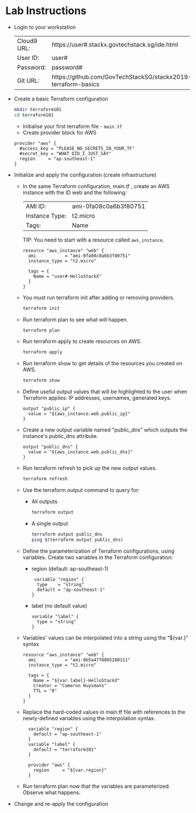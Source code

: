 # Lab Instructions


* Login to your workstation

    <table>
    
    <tr>
    <td>Cloud9 URL:</td>
    <td>https://user#.stackx.govtechstack.sg/ide.html</td>
    </tr>
    
    <tr>    
    <td>User ID:</td>
    <td>user#</td>
    </tr>
    
    <tr>
    <td>Password:</td>
    <td>password#</td>
    </tr>
    
    <tr>
    <td>Git URL:</td>
    <td>https://github.com/GovTechStackSG/stackx2019-terraform-basics</td>
    </tr>
    
    </table>
     
* Create a basic Terraform configuration

    ```bash
    mkdir terraform101
    cd terraform101
    ```

    * Initialise your first terraform file - `main.tf`
    * Create provider block for AWS

    ```hcl-terraform
    provider "aws" {
      #access_key = "PLEASE_NO_SECRETS_IN_YOUR_TF"
      #secret_key = "WHAT_DID_I_JUST_SAY"
      region     = "ap-southeast-1"
    }
    ```

* Initialize and apply the configuration (create infrastructure)

    * In the same Terraform configuration, main.tf , create an AWS instance with the ID web and the following:
        
        <table>
        
        <tr>
        <td>AMI ID:</td>
        <td>ami-0fa08c0a6b3f80751</pre></td>
        </tr>

        <tr>
        <td>Instance Type:</td>
        <td>t2.micro</td>
        </tr>

        <tr>
        <td>Tags:</td>
        <td>Name</td>
        </tr>
        
        </table>
        
        TIP: You need to start with a resource called `aws_instance`.
    
        ```hcl-terraform
        resource "aws_instance" "web" {
          ami           = "ami-0fa08c0a6b3f80751"
          instance_type = "t2.micro"
        
          tags = {
            Name = "user#-HelloStackX"
          }
        }
        ```
        
    * You must run terraform init after adding or removing providers.

        ```bash
        terraform init        
        ```
        
    * Run terraform plan to see what will happen.
     
         ```bash
         terraform plan
         ```
         
    * Run terraform apply to create resources on AWS.
     
         ```bash
         terraform apply
         ```
    * Run terraform show to get details of the resources you created on AWS.
     
         ```bash
         terraform show
         ```
         
    * Define useful output values that will be highlighted to the user when Terraform applies: IP addresses, usernames, generated keys.
     
        ```hcl-terraform
        output "public_ip" {
          value = "${aws_instance.web.public_ip}"
        }
        ```
        
    * Create a new output variable named "public_dns" which outputs the instance's public_dns attribute.
    
        ```hcl-terraform
        output "public_dns" {
          value = "${aws_instance.web.public_dns}"
        }
        ```

    * Run terraform refresh to pick up the new output values.
   
        ```bash
        terraform refresh
        ```                      

    * Use the terraform output command to query for: 
      * All outputs
        ```bash
        terraform output
        ```
      * A single output
        ```bash
        terraform output public_dns
        ping $(terraform output public_dns)
        ```
    
    * Define the parameterization of Terraform configurations, using variables.
      Create two variables in the Terraform configuration:      
      * region (default: ap-southeast-1)
          ```hcl-terraform
           variable "region" {
            type    = "string"
            default = "ap-southeast-1"
          }
          ```
      
      * label (no default value)
          ```hcl-terraform
          variable "label" {
            type = "string"
          }
          ```

    * Variables' values can be interpolated into a string using the “${var.<name>}” syntax
      ```hcl-terraform
      resource "aws_instance" "web" {
        ami           = "ami-0b5a47f8865280111"
        instance_type = "t2.micro"
      
        tags = {
          Name = "${var.label}-HelloStackX"
          Creator = "Cameron Huysmans"
          TTL = "8"
        }
      }
      ```

    * Replace the hard-coded values in main.tf file with references to the newly-defined variables using the interpolation syntax.
      ```hcl-terraform
        variable "region" {
          default = "ap-southeast-1"
        }
        variable "label" {
          default = "terraform101"
        }
        
        provider "aws" {
          region     = "${var.region}"
        }

       ```

    * Run terraform plan now that the variables are parameterized. Observe what happens.

         
* Change and re-apply the configuration

